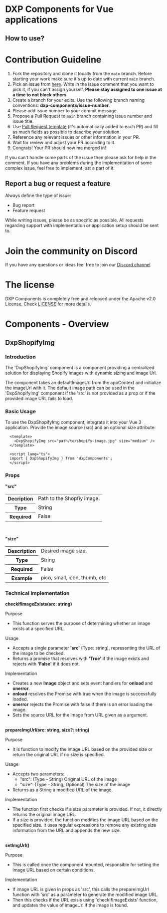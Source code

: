 # DXP Components for Vue applications

## How to use?

# Contribution Guideline

1. Fork the repository and clone it locally from the `main` branch. Before starting your work make sure it's up to date with current `main` branch.
2. Pick an issue from [here](https://github.com/hotwax/dxp-components/issues). Write in the issue comment that you want to pick it, if you can't assign yourself. **Please stay assigned to one issue at a time to not block others**.
3. Create a branch for your edits. Use the following branch naming conventions: **dxp-components/issue-number**.
4. Please add issue number to your commit message.
5. Propose a Pull Request to `main` branch containing issue number and issue title.
6. Use [Pull Request template](https://github.com/hotwax/dxp-components/blob/main/.github/PULL_REQUEST_TEMPLATE.md) (it's automatically added to each PR) and fill as much fields as possible to describe your solution.
7. Reference any relevant issues or other information in your PR.
8. Wait for review and adjust your PR according to it.
9. Congrats! Your PR should now me merged in!

If you can't handle some parts of the issue then please ask for help in the comment. If you have any problems during the implementation of some complex issue, feel free to implement just a part of it.

## Report a bug or request a feature

Always define the type of issue:
* Bug report
* Feature request

While writing issues, please be as specific as possible. All requests regarding support with implementation or application setup should be sent to.

# Join the community on Discord
If you have any questions or ideas feel free to join our <a href="https://discord.gg/SwpJnpdyg3" target="_blank">Discord channel</a>

# The license

DXP Components is completely free and released under the Apache v2.0 License. Check <a href="https://github.com/hotwax/dxp-components/blob/main/LICENSE" target="_blank">LICENSE</a> for more details.


# Components - Overview

## DxpShopifyImg
### Introduction
The 'DxpShopifyImg' component is a component providing a centralized solution for displaying Shopify images with dynamic sizing and image Url.

The component takes an defaultImageUrl from the appContext and initialize the imageUrl with it. The default image path can be used in the 'DxpShopifyImg' component if the 'src' is not provided as a prop or if the provided image URL fails to load.

### Basic Usage
To use the DxpShopifyImg component, integrate it into your Vue 3 application. Provide the image source (src) and an optional size attribute:


      <template>
        <DxpShopifyImg src="path/to/shopify-image.jpg" size="medium" />
      </template>

      <script lang="ts">
      import { DxpShopifyImg } from 'dxpComponents';
      </script>

### Props
<b>"src"</b>
<table>
  <tr>
    <th>Decription</th>
    <td>Path to the Shopfiy image.</td>
  </tr>
  <tr>
    <th>Type</th>
    <td>String</td>
  </tr>
  <tr>
    <th>Required</th>
    <td>False</td>
  </tr>
</table>
<br>

<b>"size"</b>
<table>
  <tr>
    <th>Description</th>
    <td>Desired image size.</td>
  </tr>
  <tr>
    <th>Type</th>
    <td>String</td>
  </tr>
  <tr>
    <th>Required</th>
    <td>False</td>
  </tr>
  <tr>
    <th>Example</th>
    <td>pico, small, icon, thumb, etc</td>
  </tr>
</table>

### Technical Implementation

<b>checkIfImageExists(src: string)</b>

Purpose
* This function serves the purpose of determining whether an image exists at a specified URL.

Usage
* Accepts a single parameter <b>'src'</b> (Type: string), representing the URL of the image to be checked.
* Returns a promise that resolves with <b>'True'</b> if the image exists and rejects with <b>'False'</b> if it does not.

Implementation
* Creates a new <b>Image</b> object and sets event handlers for <b>onload</b> and <b>onerror</b>.
* <b>onload</b> resolves the Promise with true when the image is successfully loaded.
* <b>onerror</b> rejects the Promise with false if there is an error loading the image.
* Sets the source URL for the image from URL given as a argument.

<br>
<b>prepareImgUrl(src: string, size?: string)</b>

Purpose
* It is function to modify the image URL based on the provided size or return the original URL if no size is specified. 

Usage
* Accepts two parameters:
  * "src": (Type - String) Original URL of the image
  * "size": (Type - String, Optional) The size of the image
* Returns as a String a modified URL of the image.

Implementation
* The function first checks if a size parameter is provided. If not, it directly returns the original image URL.
* If a size is provided, the function modifies the image URL based on the specified size. It uses regular expressions to remove any existing size information from the URL and appends the new size.

<br>
<b>setImgUrl()</b>

Purpose
* This is called once the component mounted, responsible for setting the image URL based on certain conditions.

Implementation
* If image URL is given in props as 'src', this calls the prepareImgUrl function with 'src' as a parameter to generate the modified image URL.
* Then this checks if the URL exisis using 'checkIfImageExists' function, and updates the value of imageUrl if the image is found.
